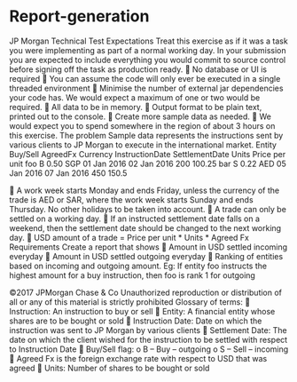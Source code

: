 # Report-generation
JP Morgan Technical Test
Expectations
Treat this exercise as if it was a task you were implementing as part of a normal working day. In your
submission you are expected to include everything you would commit to source control before signing off the
task as production ready.
 No database or UI is required
 You can assume the code will only ever be executed in a single threaded environment
 Minimise the number of external jar dependencies your code has. We would expect a maximum of
one or two would be required.
 All data to be in memory.
 Output format to be plain text, printed out to the console.
 Create more sample data as needed.
 We would expect you to spend somewhere in the region of about 3 hours on this exercise.
The problem
Sample data represents the instructions sent by various clients to JP Morgan to execute in the international
market.
Entity Buy/Sell AgreedFx Currency InstructionDate SettlementDate Units Price per unit
foo B 0.50 SGP 01 Jan 2016 02 Jan 2016 200 100.25
bar S 0.22 AED 05 Jan 2016 07 Jan 2016 450 150.5

 A work week starts Monday and ends Friday, unless the currency of the trade is AED or SAR, where
the work week starts Sunday and ends Thursday. No other holidays to be taken into account.
 A trade can only be settled on a working day.
 If an instructed settlement date falls on a weekend, then the settlement date should be changed to
the next working day.
 USD amount of a trade = Price per unit * Units * Agreed Fx
Requirements
Create a report that shows
 Amount in USD settled incoming everyday
 Amount in USD settled outgoing everyday
 Ranking of entities based on incoming and outgoing amount. Eg: If entity foo instructs the highest
amount for a buy instruction, then foo is rank 1 for outgoing

©2017 JPMorgan Chase & Co Unauthorized reproduction or distribution of all or any of this material is strictly prohibited
Glossary of terms:
 Instruction: An instruction to buy or sell
 Entity: A financial entity whose shares are to be bought or sold
 Instruction Date: Date on which the instruction was sent to JP Morgan by various clients
 Settlement Date: The date on which the client wished for the instruction to be settled with respect
to Instruction Date
 Buy/Sell flag:
o B – Buy – outgoing
o S – Sell – incoming
 Agreed Fx is the foreign exchange rate with respect to USD that was agreed
 Units: Number of shares to be bought or sold
